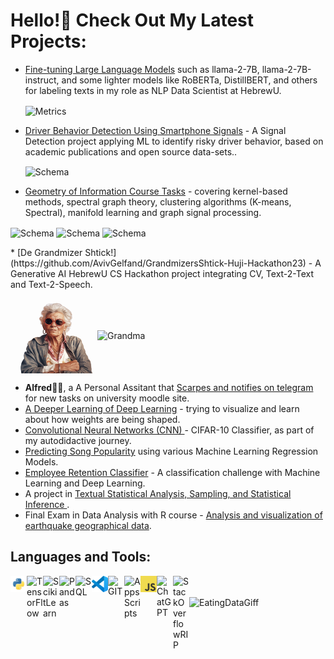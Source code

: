 # Hello!👋 Check Out My Latest Projects: 

* [Fine-tuning Large Language Models](https://github.com/AvivGelfand/Fine-tuning-Large-Language-Models) such as llama-2-7B, llama-2-7B-instruct, and some lighter models like RoBERTa, DistillBERT, and others for labeling texts in my role as NLP Data Scientist at HebrewU. <p></p>
<img  alt="Metrics" src="https://github.com/AvivGelfand/AvivGelfand/assets/63909805/a540e862-b453-4afd-b255-20a36bba6fbe"  width="700" align="center" /> <p></p>


* [Driver Behavior Detection Using Smartphone Signals](https://github.com/AvivGelfand/Driver-Behavior-Detection-Using-Smartphone-Signals/tree/main) - A Signal Detection project applying ML to identify risky driver behavior, based on academic publications and open source data-sets..<p></p>
<img  alt="Schema" src="https://github.com/AvivGelfand/AvivGelfand/assets/63909805/dc683d56-7abd-4482-8870-f4fffb60f890"  width="350" align="center" /> <p></p>

* [Geometry of Information Course Tasks](https://github.com/AvivGelfand/Geometry-of-Information-Course) - covering kernel-based methods, spectral graph theory, clustering algorithms (K-means, Spectral), manifold learning and graph signal processing. <p></p>
<img  alt="Schema" src="https://github.com/AvivGelfand/Geometry-of-Information-Course/assets/63909805/caf61e36-73c8-439e-bedd-fd34d9ea673c"  width="200" align="center" /> 
<img  alt="Schema" src="https://github.com/AvivGelfand/Geometry-of-Information-Course/assets/63909805/9e88ae59-c0f5-4861-8b77-e9254314f048"  width="200" align="center" /> 
<img  alt="Schema" src="https://github.com/AvivGelfand/Geometry-of-Information-Course/assets/63909805/4983d174-50e0-4fda-bf22-592865b96c1c"  width="485" align="center" /> <p></p>
* [De Grandmizer Shtick!](https://github.com/AvivGelfand/GrandmizersShtick-Huji-Hackathon23) - A Generative AI HebrewU CS Hackathon project integrating CV, Text-2-Text and Text-2-Speech.<p></p>
<img  alt="Grandma" src="https://github.com/AvivGelfand/GrandmizersShtick-Huji-Hackathon23/blob/master/images/De_Grandmizer_Shtick_photo.jpg" width="135" height="120"  align="center" /> <img  alt="Grandma" src="https://github.com/AvivGelfand/AvivGelfand/assets/63909805/e7962c52-f46a-4f18-b1d4-d3c0deb1c2d7"  width="150" height="120"  align="center" /> <p></p>

* **Alfred**🤵🏼, a A Personal Assitant that [Scarpes and  notifies on telegram](https://github.com/AvivGelfand/HUJI-Moodle-Bot/tree/main) for new tasks on university moodle site.
* [A Deeper Learning of Deep Learning](https://github.com/AvivGelfand/tracking_neural_network_claulations) - trying to visualize and learn about how weights are being shaped.
* [Convolutional Neural Networks (CNN) ](https://github.com/AvivGelfand/CNN-Image-Classification-Challange) - CIFAR-10 Classifier, as part of my autodidactive journey.
* [Predicting Song Popularity](https://github.com/AvivGelfand/Predicting-Song-Popularity) using various Machine Learning Regression Models.
* [Employee Retention Classifier](https://github.com/AvivGelfand/Employee-Leaving-Classification-Challange/blob/main/Employee%20Retention%20Prediction.ipynb) - A classification challenge with Machine Learning and Deep Learning.
* A project in [Textual Statistical Analysis, Sampling, and Statistical Inference ](https://rpubs.com/Aviv_Gelfand/Lab_2_R).
* Final Exam in Data Analysis with R course - [Analysis and visualization of earthquake geographical data](https://rpubs.com/Aviv_Gelfand/R_Final_Exam/).

## Languages and Tools:
<img align="left" alt="python" width="26px" src="https://raw.githubusercontent.com/github/explore/80688e429a7d4ef2fca1e82350fe8e3517d3494d/topics/python/python.png" />
<img align="left" alt="TensorFlow" width="26px" src="https://github.com/AvivGelfand/AvivGelfand/assets/63909805/aef1f949-99b3-495c-b209-34eddfe6cb7c" />
<img align="left" alt="ScikitLearn" width="26px" src="https://github.com/AvivGelfand/AvivGelfand/assets/63909805/6b530070-bb27-4705-b835-ad21f8e50281" />
<img align="left" alt="Pandas" width="26px" src="https://pandas.pydata.org//static/img/favicon_white.ico" />
<img align="left" alt="SQL" width="26px" src="https://github.com/AvivGelfand/AvivGelfand/assets/63909805/6d920388-6347-498b-91f4-ad7301f9773a" />
<img align="left" alt="Visual Studio Code" width="26px" src="https://raw.githubusercontent.com/github/explore/80688e429a7d4ef2fca1e82350fe8e3517d3494d/topics/visual-studio-code/visual-studio-code.png" />
<img align="left" alt="GIT" width="26px" src="https://github.com/AvivGelfand/AvivGelfand/assets/63909805/c7d0a643-62aa-4748-bdd6-cc38a278cb5f" />
<img align="left" alt="AppsScripts" width="26px" src="https://github.com/AvivGelfand/AvivGelfand/assets/63909805/f8b72c2d-7535-41e3-ad88-a6215cccdadd" />
<img align="left" alt="JavaScript" width="26px" src="https://raw.githubusercontent.com/github/explore/80688e429a7d4ef2fca1e82350fe8e3517d3494d/topics/javascript/javascript.png" />
<!--- <img align="left" alt="GitHub" width="26px" src="https://github.com/AvivGelfand/AvivGelfand/blob/main/648256.png?raw=true" />  githubicon --->
<img align="left" alt="ChatGPT" width="26px" src="https://github.com/AvivGelfand/AvivGelfand/assets/63909805/2637dbee-dc47-4b36-9c35-5838d42c33c9" />
<img align="left" alt="StackOverflowRIP" width="26px" src="https://github.com/AvivGelfand/AvivGelfand/assets/63909805/cbdfaf3d-a06e-4d37-81fb-fc55fc0547da" />
<br></br>

<img align="left" alt="EatingDataGiff" src="https://media.giphy.com/media/JWuBH9rCO2uZuHBFpm/giphy.gif" width="180" height="140"   />


<!---
AvivGelfand/AvivGelfand![scikitlearn](https://github.com/AvivGelfand/AvivGelfand/assets/63909805/6b530070-bb27-4705-b835-ad21f8e50281)
 is a ✨ special ✨ repository because its `README.md` (this file) appears on your GitHub profile.
You can click the Preview link to take a look at your changes.
--->
